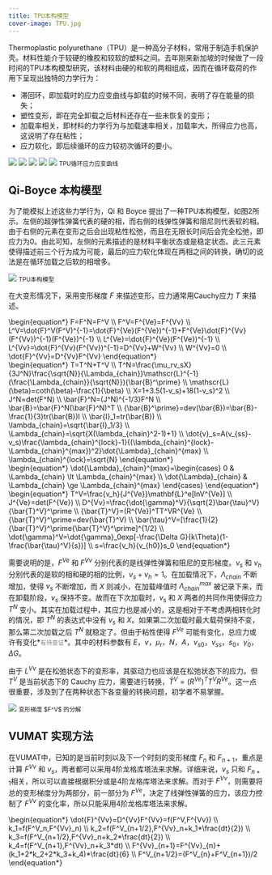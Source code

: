 ```yaml
---
title: TPU本构模型
cover-image: TPU.jpg
---
```


Thermoplastic polyurethane（TPU）是一种高分子材料，常用于制造手机保护壳。材料性能介于较硬的橡胶和较软的塑料之间。去年刚来新加坡的时候做了一段时间的TPU本构模型研究，该材料由硬的和软的两相组成，因而在循环载荷的作用下呈现出独特的力学行为：

- 滞回环，即加载时的应力应变曲线与卸载的时候不同，表明了存在能量的损失；
- 塑性变形，即在完全卸载之后材料还存在一些未恢复的变形；
- 加载率相关，即材料的力学行为与加载速率相关，加载率大，所得应力也高，这说明了存在粘性；
- 应力软化，即后续循环的应力较初次循环的要小。

<div class="figure">
  <img src="{{ site.baseurl }}/img/TPU-1.jpg"> 
  <img src="{{ site.baseurl }}/img/TPU-2.jpg"> 
  <img src="{{ site.baseurl }}/img/TPU-3.jpg"> 
  <img src="{{ site.baseurl }}/img/TPU-4.jpg">  
  <img src="{{ site.baseurl }}/img/TPU-5.jpg">  
  <small>TPU循环应力应变曲线</small>
</div>

## Qi-Boyce 本构模型

为了能模拟上述这些力学行为，Qi 和 Boyce 提出了一种TPU本构模型，如图2所示。左侧的超弹性弹簧代表的硬的相，而右侧的线弹性弹簧和阻尼则代表软的相。由于右侧的元素在变形之后会出现粘性松弛，而且在无限长时间后会完全松弛，即应力为0。由此可知，左侧的元素描述的是材料平衡状态或是稳定状态。此三元素使得描述前三个行为成为可能，最后的应力软化体现在两相之间的转换，确切的说法是在循环加载之后软的相增多。

<div class="figure">
  <img src="{{ site.baseurl }}/img/TPUmodel.jpg"> 
  <small>TPU本构模型</small>
</div>

在大变形情况下，采用变形梯度 $F$ 来描述变形，应力通常用Cauchy应力 $T$ 来描述。

<div class="formula">
\begin{equation*}
F=F^N=F^V \\
F^V=F^{Ve}=F^{Vv} \\
L^V=\dot{F}^V(F^V)^{-1}=\dot{F}^{Ve}(F^{Ve})^{-1}+F^{Ve}\dot{F}^{Vv}(F^{Vv})^{-1}(F^{Ve})^{-1} \\
L^{Ve}=\dot{F}^{Ve}(F^{Ve})^{-1} \\
L^{Vv}=\dot{F}^{Vv}(F^{Vv})^{-1}=D^{Vv}+W^{Vv} \\
W^{Vv}=0 \\
\dot{F}^{Vv}=D^{Vv}F^{Vv}
\end{equation*}
</div>

<div class="formula">
\begin{equation*}
T=T^N+T^V \\
T^N=\frac{\mu_rv_sX}{3J^N}\frac{\sqrt{N}}{\Lambda_{chain}}\mathscr{L}^{-1}(\frac{\Lambda_{chain}}{\sqrt{N}}){\bar{B}^\prime} \\
\mathscr{L}(\beta)=coth(\beta)-\frac{1}{\beta} \\
X=1+3.5(1-v_s)+18(1-v_s)^2 \\
J^N=det(F^N) \\
\bar{F}^N=(J^N)^{-1/3}F^N \\
\bar{B}=\bar{F}^N(\bar{F}^N)^T \\
{\bar{B}^\prime}=dev(\bar{B})=\bar{B}-\frac{1}{3}tr(\bar{B})I \\
\bar{I}_1=tr(\bar{B}) \\
\lambda_{chain}=\sqrt{\bar{I}_1/3} \\
\Lambda_{chain}=\sqrt{X(\lambda_{chain}^2-1)+1} \\
\dot{v}_s=A(v_{ss}-v_s)\frac{\lambda_{chain}^{lock}-1}{(\lambda_{chain}^{lock}-\Lambda_{chain}^{max})^2}\dot{\Lambda}_{chain}^{max} \\
\lambda_{chain}^{lock}=\sqrt{N}
\end{equation*}
</div>

<div class="formula">
\begin{equation*}
\dot{\Lambda}_{chain}^{max}=\begin{cases}
0 & \Lambda_{chain} \lt \Lambda_{chain}^{max} \\
\dot{\Lambda}_{chain} & \Lambda_{chain} \ge \Lambda_{chain}^{max} 
\end{cases}
\end{equation*}
</div>

<div class="formula">
\begin{equation*}
T^V=\frac{v_h}{J^{Ve}}\mathbf{L}^e[lnV^{Ve}] \\
J^{Ve}=det(F^{Ve}) \\
D^{Vv}=\frac{\dot{\gamma}^V}{\sqrt{2}\bar{\tau}^V}{\bar{T}^V}^\prime \\
{\bar{T}^V}=(R^{Ve})^TT^VR^{Ve} \\
{\bar{T}^V}^\prime=dev(\bar{T}^V) \\
\bar{\tau}^V=[\frac{1}{2}{\bar{T}^V}^\prime{\bar{T}^V}^\prime]^{1/2} \\
\dot{\gamma}^V=\dot{\gamma}_0exp[-\frac{\Delta G}{k\Theta}(1-\frac{\bar{\tau}^V}{s})] \\
s=\frac{v_h}{v_{h0}}s_0
\end{equation*}
</div>

需要说明的是，$F^{Ve}$ 和 $F^{Vv}$ 分别代表的是线弹性弹簧和阻尼的变形梯度。$v_s$ 和 $v_h$ 分别代表的是软的相和硬的相的比例，$v_s+v_h=1$。在加载情况下，$\Lambda_{chain}$ 不断增加，使得 $v_s$ 不断增加，而 $X$ 则减小，在加载峰值时 $\Lambda_{chain}^{max}$ 被记录下来，而在卸载阶段，$v_s$ 保持不变。故而在下次加载时，$v_s$ 和 $X$ 两者的共同作用使得应力 $T^N$ 变小。其实在加载过程中，其应力也是减小的，这是相对于不考虑两相转化时的情况，即 $T^N$ 的表达式中没有 $v_s$ 和 $X$。如果第二次加载时最大载荷保持不变，那么第二次加载之后 $T^N$ 就稳定了。但由于粘性使得 $F^{Ve}$ 可能有变化，总应力或许有变化*<small><font color="grey">有待查证</font></small>*。其中的材料参数有 $E$，$v$，$\mu_r$，$N$，$A$，$v_{s0}$，$v_{ss}$，$s_0$，$\dot{\gamma}_0$，$\Delta G$。

由于 $L^{Vv}$ 是在松弛状态下的变形率，其驱动力也应该是在松弛状态下的应力。但 $T^V$ 是当前状态下的 Cauchy 应力，需要进行转换，${\bar{T}^V}=(R^{Ve})^TT^VR^{Ve}$。这一点很重要，涉及到了在两种状态下各变量的转换问题，初学者不易掌握。

<div class="figure">
  <img src="{{ site.baseurl }}/img/TPU-6.jpg"> 
  <small>变形梯度 $F^V$ 的分解</small>
</div>

## VUMAT 实现方法

在VUMAT中，已知的是当前时刻以及下一个时刻的变形梯度 $F_{n}$ 和 $F_{n+1}$，重点是计算 $F^{Vv}$ 和 $v_s$，两者都可以采用4阶龙格库塔法来求解。详细来说，$v_s$ 只和 $F_{n+1}$相关，所以可以直接根据积分或是4阶龙格库塔法来求解。而对于 $F^{Vv}$，则需要将总的变形梯度分为两部分，前一部分为 $F^{Ve}$，决定了线弹性弹簧的应力，该应力控制了 $F^{Vv}$ 的变化率，所以只能采用4阶龙格库塔法来求解。

<div class="formula">
\begin{equation*}
\dot{F}^{Vv}=D^{Vv}F^{Vv}=f(F^V,F^{Vv}) \\
k_1=f(F^V_n,F^{Vv}_n) \\
k_2=f(F^V_{n+1/2},F^{Vv}_n+k_1*\frac{dt}{2}) \\
k_3=f(F^V_{n+1/2},F^{Vv}_n+k_2*\frac{dt}{2}) \\
k_4=f(F^V_{n+1},F^{Vv}_n+k_3*dt) \\
F^{Vv}_{n+1}=F^{Vv}_{n}+(k_1+2*k_2+2*k_3+k_4)*\frac{dt}{6} \\
F^V_{n+1/2}=(F^V_{n}+F^V_{n+1})/2
\end{equation*}
</div>